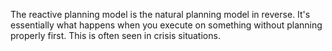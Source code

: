 The reactive planning model is the natural planning model in reverse. It's essentially what happens when you execute on something without planning properly first. This is often seen in crisis situations.